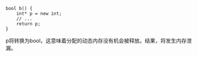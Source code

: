 ```
bool b() {
    int* p = new int;
    // ...
    return p;
}
```
p将转换为bool，这意味着分配的动态内存没有机会被释放。结果，将发生内存泄漏。